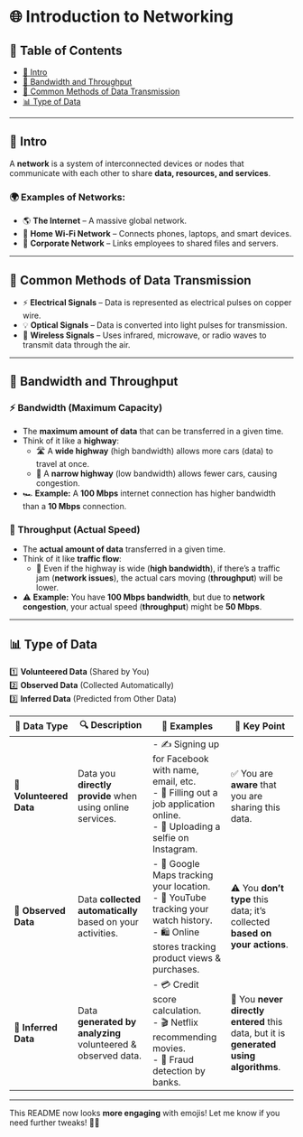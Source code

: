 # 🌐 Introduction to Networking  

## 📑 Table of Contents  

- [🔹 Intro](#intro)  
- [📶 Bandwidth and Throughput](#bandwidth-and-throughput)  
- [🔀 Common Methods of Data Transmission](#common-methods-of-data-transmission)  
- [📊 Type of Data](#type-of-data)  

---

## 🔹 Intro  

A **network** is a system of interconnected devices or nodes that communicate with each other to share **data, resources, and services**.  

### 🌍 Examples of Networks:  

- 🌎 **The Internet** – A massive global network.  
- 🏡 **Home Wi-Fi Network** – Connects phones, laptops, and smart devices.  
- 🏢 **Corporate Network** – Links employees to shared files and servers.  

---

## 🔀 Common Methods of Data Transmission  

- ⚡ **Electrical Signals** – Data is represented as electrical pulses on copper wire.  
- 💡 **Optical Signals** – Data is converted into light pulses for transmission.  
- 📡 **Wireless Signals** – Uses infrared, microwave, or radio waves to transmit data through the air.  

---

## 📶 Bandwidth and Throughput  

### ⚡ Bandwidth (Maximum Capacity)  

- The **maximum amount of data** that can be transferred in a given time.  
- Think of it like a **highway**:  
  - 🛣️ A **wide highway** (high bandwidth) allows more cars (data) to travel at once.  
  - 🚧 A **narrow highway** (low bandwidth) allows fewer cars, causing congestion.  
- 🏎️ **Example:** A **100 Mbps** internet connection has higher bandwidth than a **10 Mbps** connection.  

### 🚀 Throughput (Actual Speed)  

- The **actual amount of data** transferred in a given time.  
- Think of it like **traffic flow**:  
  - 🚗 Even if the highway is wide (**high bandwidth**), if there’s a traffic jam (**network issues**), the actual cars moving (**throughput**) will be lower.  
- ⚠️ **Example:** You have **100 Mbps bandwidth**, but due to **network congestion**, your actual speed (**throughput**) might be **50 Mbps**.  

---

## 📊 Type of Data  

1️⃣ **Volunteered Data** (Shared by You)  
2️⃣ **Observed Data** (Collected Automatically)  
3️⃣ **Inferred Data** (Predicted from Other Data)  

| 📂 **Data Type**       | 🔍 **Description**                                        | 📝 **Examples**                                                                                                                                 | 📌 **Key Point**                                                 |
|----------------------|--------------------------------------------------------|---------------------------------------------------------------------------------------------------------------------------------------------|----------------------------------------------------------------|
| **📝 Volunteered Data** | Data you **directly provide** when using online services. | - ✍️ Signing up for Facebook with name, email, etc. <br> - 📝 Filling out a job application online. <br> - 📸 Uploading a selfie on Instagram. | ✅ You are **aware** that you are sharing this data.             |
| **👀 Observed Data**    | Data **collected automatically** based on your activities. | - 📍 Google Maps tracking your location. <br> - 🎥 YouTube tracking your watch history. <br> - 🛍️ Online stores tracking product views & purchases. | ⚠️ You **don’t type** this data; it’s collected **based on your actions**. |
| **🤖 Inferred Data**    | Data **generated by analyzing** volunteered & observed data. | - 💳 Credit score calculation. <br> - 🎬 Netflix recommending movies. <br> - 🏦 Fraud detection by banks. | 🔮 You **never directly entered** this data, but it is **generated using algorithms**. |

---

This README now looks **more engaging** with emojis! Let me know if you need further tweaks! 🚀😊  
